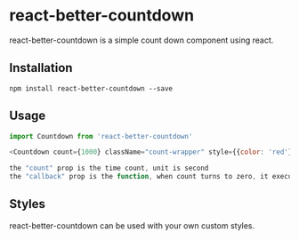 # react-better-countdown
react-better-countdown is a simple count down component using react.

## Installation

`npm install react-better-countdown --save`

## Usage

```javascript
import Countdown from 'react-better-countdown'

<Countdown count={1000} className="count-wrapper" style={{color: 'red'}} callback={() => {}} />

the "count" prop is the time count, unit is second
the "callback" prop is the function, when count turns to zero, it executes
```

## Styles

react-better-countdown can be used with your own custom styles. 